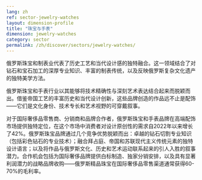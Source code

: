 ```yaml
---
lang: zh
ref: sector-jewelry-watches
layout: dimension-profile
title: "珠宝与手表"
dimension: jewelry-watches
category: sector
permalink: /zh/discover/sectors/jewelry-watches/
---
```


俄罗斯珠宝和制表业代表了历史工艺和当代设计感的独特融合。这一领域结合了对钻石和宝石加工的深厚专业知识、丰富的制表传统，以及反映俄罗斯复杂文化遗产的独特美学方法。

俄罗斯珠宝和手表行业以其能够将技术精确性与深刻艺术表达结合起来而脱颖而出。借鉴帝国工艺的丰富历史和当代设计创新，这些品牌创造的作品远不止是配饰——它们是文化身份、技术专长和艺术视野的可穿戴叙事。

对于国际奢侈品零售商、分销商和品牌合作者，俄罗斯珠宝和手表品牌在高端配饰市场提供独特定位，在这个市场中消费者对设计原创性的需求自2022年以来增长了42%。俄罗斯珠宝品牌通过几个竞争优势脱颖而出：卓越的钻石切割专业知识（包括彩色钻石的专业技术）；融合拜占庭、帝国和苏联现代主义传统元素的独特设计语言；以及将作品与俄罗斯文化、历史和艺术运动联系起来的引人入胜的叙事潜力。合作机会包括为国际奢侈品牌提供白标制造、独家分销安排，以及具有显著利润潜力的战略品牌收购——俄罗斯精品珠宝在国际奢侈品零售渠道通常获得60-70%的毛利率。
